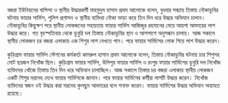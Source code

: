 বজরা ইউনিয়নের বাসিন্দা ও স্থানীয় উদ্ধারকর্মী মাহমুদুল হাসান প্রথম আলোকে বলেন, বুধবার সন্ধ্যায় তিস্তায় নৌকাডুবির ঘটনায় ফায়ার সার্ভিস, পুলিশ প্রশাসন ও স্থানীয় ব্যক্তিরা নৌকা ভাড়া করে তিন দিন ধরে উদ্ধার অভিযান চালান। নৌকাডুবির কিছুক্ষণ পরে স্থানীয় লোকজনের সহায়তায় ফায়ার সার্ভিস আজিজুর রহমানের মেয়ে আয়শা আক্তারের লাশ উদ্ধার করে। গত বৃহস্পতিবার থেকে ডুবুরি দল তিস্তায় নৌকাডুবির স্থান ও আশপাশে অনুসন্ধান চালায়। আজ সকালে স্থানীয় লোকজন চর বজরা এলাকায় এক শিশুর লাশ দেখতে পান। পরে ফায়ার সার্ভিসের লোক গিয়ে লাশ উদ্ধার করেন।

কুড়িগ্রাম ফায়ার সার্ভিস স্টেশনের কর্মকর্তা কামরুল হাসান প্রথম আলোকে বলেন, তিস্তায় নৌকাডুবির ঘটনায় চার শিশুসহ মোট ছয়জন নিখোঁজ ছিল। কুড়িগ্রাম ফায়ার সার্ভিস, উলিপুর ফায়ার সার্ভিস ও রংপুর ফায়ার সার্ভিসের ডুবুরি দল নিখোঁজ ব্যক্তিদের খোঁজে তিস্তায় তিন দিন ধরে অভিযান চালাচ্ছিল। আজ সকালে তিস্তার চর বজরা এলাকায় স্থানীয় লোকজন একটি শিশুর মরদেহ দেখে ফায়ার সার্ভিসকে জানান। পরে ফায়ার সার্ভিসের কর্মীরা লাশটি উদ্ধার করেন। নিখোঁজ ব্যক্তিদের স্বজন ওই উদ্ধার করা মরদেহ কুলছুম আক্তারের বলে শনাক্ত করেন। ফায়ার সার্ভিসের উদ্ধার অভিযান অব্যাহত রয়েছে।
